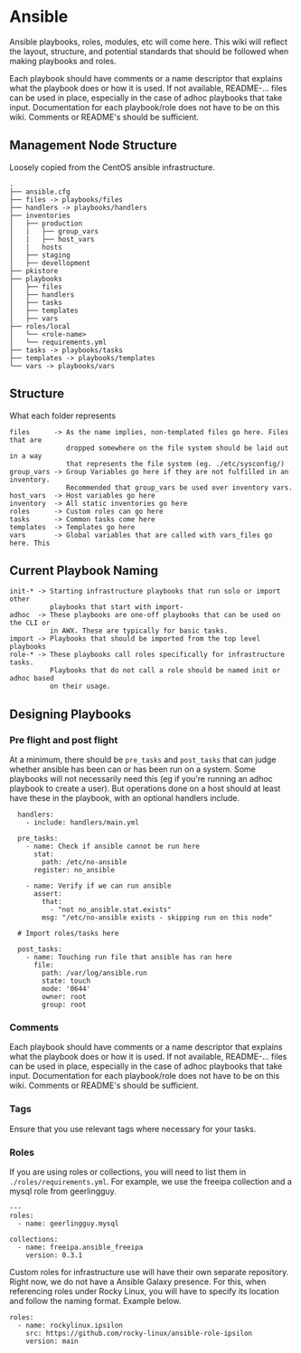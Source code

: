 # Ansible

Ansible playbooks, roles, modules, etc will come here. This wiki will reflect the layout, structure, and potential standards that should be followed when making playbooks and roles.

Each playbook should have comments or a name descriptor that explains what the playbook does or how it is used. If not available, README-... files can be used in place, especially in the case of adhoc playbooks that take input. Documentation for each playbook/role does not have to be on this wiki. Comments or README's should be sufficient.

## Management Node Structure

Loosely copied from the CentOS ansible infrastructure.

```
.
├── ansible.cfg
├── files -> playbooks/files
├── handlers -> playbooks/handlers
├── inventories
│   ├── production
│   |   ├── group_vars
│   |   ├── host_vars
│   |   hosts
│   ├── staging
│   ├── devellopment
├── pkistore
├── playbooks
│   ├── files
│   ├── handlers
│   ├── tasks
│   ├── templates
│   ├── vars
├── roles/local
│   └── <role-name>
│   └── requirements.yml
├── tasks -> playbooks/tasks
├── templates -> playbooks/templates
└── vars -> playbooks/vars
```

## Structure

What each folder represents

```
files      -> As the name implies, non-templated files go here. Files that are
              dropped somewhere on the file system should be laid out in a way
              that represents the file system (eg. ./etc/sysconfig/)
group_vars -> Group Variables go here if they are not fulfilled in an inventory.
              Recommended that group_vars be used over inventory vars.
host_vars  -> Host variables go here
inventory  -> All static inventories go here
roles      -> Custom roles can go here
tasks      -> Common tasks come here
templates  -> Templates go here
vars       -> Global variables that are called with vars_files go here. This
```

## Current Playbook Naming

```
init-* -> Starting infrastructure playbooks that run solo or import other
          playbooks that start with import-
adhoc  -> These playbooks are one-off playbooks that can be used on the CLI or
          in AWX. These are typically for basic tasks.
import -> Playbooks that should be imported from the top level playbooks
role-* -> These playbooks call roles specifically for infrastructure tasks.
          Playbooks that do not call a role should be named init or adhoc based
          on their usage.
```

## Designing Playbooks

### Pre flight and post flight

At a minimum, there should be `pre_tasks` and `post_tasks` that can judge whether ansible has been can or has been run on a system. Some playbooks will not necessarily need this (eg if you're running an adhoc playbook to create a user). But operations done on a host should at least have these in the playbook, with an optional handlers include.

```
  handlers:
    - include: handlers/main.yml

  pre_tasks:
    - name: Check if ansible cannot be run here
      stat:
        path: /etc/no-ansible
      register: no_ansible

    - name: Verify if we can run ansible
      assert:
        that:
          - "not no_ansible.stat.exists"
        msg: "/etc/no-ansible exists - skipping run on this node"

  # Import roles/tasks here

  post_tasks:
    - name: Touching run file that ansible has ran here
      file:
        path: /var/log/ansible.run
        state: touch
        mode: '0644'
        owner: root
        group: root
```

### Comments

Each playbook should have comments or a name descriptor that explains what the playbook does or how it is used. If not available, README-... files can be used in place, especially in the case of adhoc playbooks that take input. Documentation for each playbook/role does not have to be on this wiki. Comments or README's should be sufficient.

### Tags

Ensure that you use relevant tags where necessary for your tasks.

### Roles

If you are using roles or collections, you will need to list them in `./roles/requirements.yml`. For example, we use the freeipa collection and a mysql role from geerlingguy.

```
---
roles:
  - name: geerlingguy.mysql

collections:
  - name: freeipa.ansible_freeipa
    version: 0.3.1
```

Custom roles for infrastructure use will have their own separate repository. Right now, we do not have a Ansible Galaxy presence. For this, when referencing roles under Rocky Linux, you will have to specify its location and follow the naming format. Example below.

```
roles:
  - name: rockylinux.ipsilon
    src: https://github.com/rocky-linux/ansible-role-ipsilon
    version: main
```
